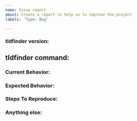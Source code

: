 ```yaml
---
name: Issue report
about: Create a report to help us to improve the project
labels: 'Type: Bug'

---
```


<!-- 
1. Please search to see if an issue already exists for the bug you encountered.
2. For support requests, FAQs or "How to" questions, please use the GitHub Discussions section instead - https://github.com/projectdiscovery/tldfinder/discussions or
3. Join our discord server at https://discord.gg/projectdiscovery and post the question on the #tldfinder channel.
-->

<!-- ISSUES MISSING IMPORTANT INFORMATION MAY BE CLOSED WITHOUT INVESTIGATION. -->

### tldfinder version:
<!-- You can find current version of tldfinder with "tldfinder -version" -->
<!-- We only accept issues that are reproducible on the latest version of tldfinder. -->
<!-- You can find the latest version of project at https://github.com/projectdiscovery/tldfinder/releases/ -->

## tldfinder command:

<!-- Provide the exact command you used to run tldfinder. -->
<!-- Please redact any literal target hosts/URLs or other sensitive information. -->

### Current Behavior:
<!-- A concise description of what you're experiencing. -->

### Expected Behavior:
<!-- A concise description of what you expected to happen. -->

### Steps To Reproduce:
<!--
Example: steps to reproduce the behavior:
1. Run 'tldfinder -t ... -u ..'
2. See error...
-->


### Anything else:
<!-- Links? References? Screenshots? Anything that will give us more context about the issue that you are encountering! -->
